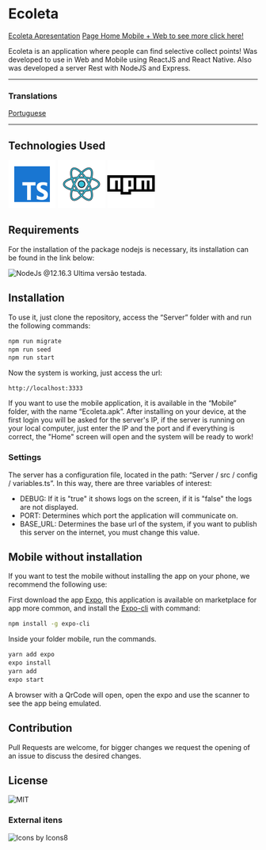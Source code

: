 # Ecoleta
[Ecoleta Apresentation](https://github.com/lucasdeosantana/Ecoleta/blob/master/Images/Ecoleta%20-%20Web%20Home%20%2B%20Mobile%20Home.png)
[Page Home Mobile + Web to see more click here!](https://github.com/lucasdeosantana/Ecoleta/tree/master/Images)

Ecoleta is an application where people can find selective collect points! Was developed to use in Web and Mobile using ReactJS and React Native. Also was developed a server Rest with NodeJS and Express.
<hr />


### Translations
[Portuguese](https://github.com/lucasdeosantana/Ecoleta/blob/master/README_pt-br.md)


<hr />


## Technologies Used

![Typescript](https://github.com/lucasdeosantana/Ecoleta/blob/master/Images/icons/icons8-typescript.svg)
![ReactJS e React Native](https://github.com/lucasdeosantana/Ecoleta/blob/master/Images/icons/icons8-reagir.svg)
![NodeJs](https://github.com/lucasdeosantana/Ecoleta/blob/master/Images/icons/icons8-npm.svg)

## Requirements

For the installation of the package nodejs is necessary, its installation can be found in the link below:

![NodeJs](https://nodejs.org/en/download/) @12.16.3 Ultima versão testada.

## Installation

To use it, just clone the repository, access the “Server” folder with and run the following commands:

```bash
npm run migrate
npm run seed
npm run start
```
Now the system is working, just access the url:
```url
http://localhost:3333
````
If you want to use the mobile application, it is available in the “Mobile” folder, with the name “Ecoleta.apk”. After installing on your device, at the first login you will be asked for the server's IP, if the server is running on your local computer, just enter the IP and the port and if everything is correct, the "Home" screen will open and the system will be ready to work!

### Settings
The server has a configuration file, located in the path:
“Server / src / config / variables.ts”. In this way, there are three variables of interest:

* DEBUG: If it is "true" it shows logs on the screen, if it is "false" the logs are not displayed.
* PORT: Determines which port the application will communicate on.
* BASE_URL: Determines the base url of the system, if you want to publish this server on the internet, you must change this value.

## Mobile without installation

If you want to test the mobile without installing the app on your phone, we recommend the following use:

First download the app [Expo](https://play.google.com/store/apps/details?id=host.exp.exponent&hl=pt_BR), this application is available on marketplace for app more common, and install the [Expo-cli](https://docs.expo.io/workflow/expo-cli/) with command:

```bash
npm install -g expo-cli

```

Inside your folder mobile, run the commands.
```bash
yarn add expo
expo install
yarn add
expo start
```

A browser with a QrCode will open, open the expo and use the scanner to see the app being emulated.
## Contribution

Pull Requests are welcome, for bigger changes we request the opening of an issue to discuss the desired changes.

## License

![MIT](https://choosealicense.com/licenses/mit/)



### External itens
![Icons by Icons8](https://icons8.com/)
